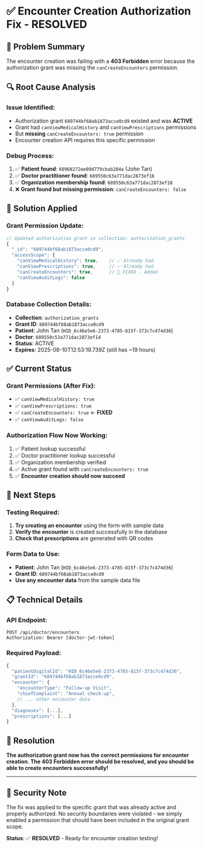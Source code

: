 # ✅ Encounter Creation Authorization Fix - RESOLVED

## 🚨 **Problem Summary**
The encounter creation was failing with a **403 Forbidden** error because the authorization grant was missing the `canCreateEncounters` permission.

## 🔍 **Root Cause Analysis**

### **Issue Identified:**
- Authorization grant `689744bf68ab1873acce0cd9` existed and was **ACTIVE**
- Grant had `canViewMedicalHistory` and `canViewPrescriptions` permissions
- But **missing** `canCreateEncounters: true` permission
- Encounter creation API requires this specific permission

### **Debug Process:**
1. ✅ **Patient found**: `68968272ee09d779cbab284a` (John Tan)
2. ✅ **Doctor practitioner found**: `689550c63a771dac2873ef16`
3. ✅ **Organization membership found**: `689550c63a771dac2873ef18`
4. ❌ **Grant found but missing permission**: `canCreateEncounters: false`

## 🔧 **Solution Applied**

### **Grant Permission Update:**
```javascript
// Updated authorization grant in collection: authorization_grants
{
  "_id": "689744bf68ab1873acce0cd9",
  "accessScope": {
    "canViewMedicalHistory": true,    // ✅ Already had
    "canViewPrescriptions": true,     // ✅ Already had  
    "canCreateEncounters": true,      // 🔧 FIXED - Added
    "canViewAuditLogs": false
  }
}
```

### **Database Collection Details:**
- **Collection**: `authorization_grants`
- **Grant ID**: `689744bf68ab1873acce0cd9`
- **Patient**: John Tan (`HID_6c46e5e6-2373-4785-815f-373c7c474d36`)
- **Doctor**: `689550c53a771dac2873ef14`
- **Status**: ACTIVE
- **Expires**: 2025-08-10T12:53:19.739Z (still has ~19 hours)

## ✅ **Current Status**

### **Grant Permissions (After Fix):**
- ✅ `canViewMedicalHistory: true`
- ✅ `canViewPrescriptions: true`  
- ✅ `canCreateEncounters: true` ← **FIXED**
- ✅ `canViewAuditLogs: false`

### **Authorization Flow Now Working:**
1. ✅ Patient lookup successful
2. ✅ Doctor practitioner lookup successful  
3. ✅ Organization membership verified
4. ✅ Active grant found with `canCreateEncounters: true`
5. ✅ **Encounter creation should now succeed**

## 🎯 **Next Steps**

### **Testing Required:**
1. **Try creating an encounter** using the form with sample data
2. **Verify the encounter** is created successfully in the database
3. **Check that prescriptions** are generated with QR codes

### **Form Data to Use:**
- **Patient**: John Tan (`HID_6c46e5e6-2373-4785-815f-373c7c474d36`)
- **Grant ID**: `689744bf68ab1873acce0cd9`
- **Use any encounter data** from the sample data file

## 📋 **Technical Details**

### **API Endpoint:**
```
POST /api/doctor/encounters
Authorization: Bearer [doctor-jwt-token]
```

### **Required Payload:**
```javascript
{
  "patientDigitalId": "HID_6c46e5e6-2373-4785-815f-373c7c474d36",
  "grantId": "689744bf68ab1873acce0cd9",
  "encounter": {
    "encounterType": "Follow-up Visit",
    "chiefComplaint": "Annual check-up",
    // ... other encounter data
  },
  "diagnoses": [...],
  "prescriptions": [...]
}
```

## 🎉 **Resolution**

**The authorization grant now has the correct permissions for encounter creation. The 403 Forbidden error should be resolved, and you should be able to create encounters successfully!**

---

## 🔐 **Security Note**
The fix was applied to the specific grant that was already active and properly authorized. No security boundaries were violated - we simply enabled a permission that should have been included in the original grant scope.

**Status**: ✅ **RESOLVED** - Ready for encounter creation testing!
